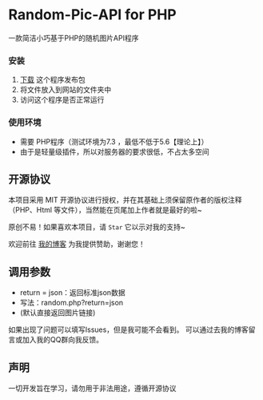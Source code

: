 # Random-Pic-API for PHP

一款简洁小巧基于PHP的随机图片API程序

### 安装

1. [下载](https://github.com/zichenace/PHP-Random-Pic-API/releases/latest) 这个程序发布包
2. 将文件放入到网站的文件夹中
3. 访问这个程序是否正常运行

### 使用环境

- 需要 PHP程序（测试环境为7.3 ，最低不低于5.6【理论上】）
- 由于是轻量级插件，所以对服务器的要求很低，不占太多空间

## 开源协议

本项目采用 MIT 开源协议进行授权，并在其基础上须保留原作者的版权注释（PHP、Html 等文件），当然能在页尾加上作者就是最好的啦~

原创不易！如果喜欢本项目，请 `Star` 它以示对我的支持~

欢迎前往 [我的博客](https://zichen.zone/donate.html) 为我提供赞助，谢谢您！

## 调用参数

- return = json：返回标准json数据
- 写法：random.php?return=json
- (默认直接返回图片链接)
  
</div>

如果出现了问题可以填写Issues，但是我可能不会看到。
  可以通过去我的博客留言或加入我的QQ群向我反馈。
  
</div>

## 声明
一切开发旨在学习，请勿用于非法用途，遵循开源协议
